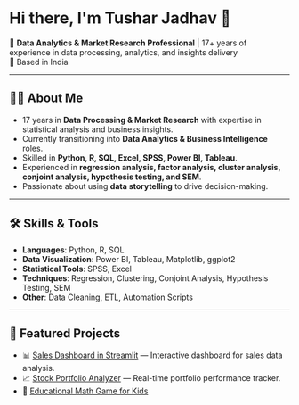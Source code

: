 # Hi there, I'm Tushar Jadhav 👋  

💼 **Data Analytics & Market Research Professional** | 17+ years of experience in data processing, analytics, and insights delivery  
📍 Based in India  

---

## 👨‍💻 About Me  
- 17 years in **Data Processing & Market Research** with expertise in statistical analysis and business insights.  
- Currently transitioning into **Data Analytics & Business Intelligence** roles.  
- Skilled in **Python, R, SQL, Excel, SPSS, Power BI, Tableau**.  
- Experienced in **regression analysis, factor analysis, cluster analysis, conjoint analysis, hypothesis testing, and SEM**.  
- Passionate about using **data storytelling** to drive decision-making.  

---

## 🛠 Skills & Tools  
- **Languages**: Python, R, SQL  
- **Data Visualization**: Power BI, Tableau, Matplotlib, ggplot2  
- **Statistical Tools**: SPSS, Excel  
- **Techniques**: Regression, Clustering, Conjoint Analysis, Hypothesis Testing, SEM  
- **Other**: Data Cleaning, ETL, Automation Scripts  

---

## 📂 Featured Projects  
- 📊 [Sales Dashboard in Streamlit](https://github.com/tusharj89/streamlit-sales-dashboard) — Interactive dashboard for sales data analysis.  
- 📈 [Stock Portfolio Analyzer](https://github.com/tusharj89/stock-analysis) — Real-time portfolio performance tracker.  
- 🧠 [Educational Math Game for Kids](https://github.com/tusharj89/)

